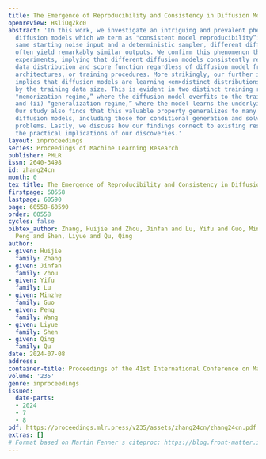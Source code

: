 ```yaml
---
title: The Emergence of Reproducibility and Consistency in Diffusion Models
openreview: HsliOqZkc0
abstract: 'In this work, we investigate an intriguing and prevalent phenomenon of
  diffusion models which we term as "consistent model reproducibility”: given the
  same starting noise input and a deterministic sampler, different diffusion models
  often yield remarkably similar outputs. We confirm this phenomenon through comprehensive
  experiments, implying that different diffusion models consistently reach the same
  data distribution and score function regardless of diffusion model frameworks, model
  architectures, or training procedures. More strikingly, our further investigation
  implies that diffusion models are learning <em>distinct distributions</em> influenced
  by the training data size. This is evident in two distinct training regimes: (I)
  "memorization regime,” where the diffusion model overfits to the training data distribution,
  and (ii) "generalization regime,” where the model learns the underlying data distribution.
  Our study also finds that this valuable property generalizes to many variants of
  diffusion models, including those for conditional generation and solving inverse
  problems. Lastly, we discuss how our findings connect to existing research and highlight
  the practical implications of our discoveries.'
layout: inproceedings
series: Proceedings of Machine Learning Research
publisher: PMLR
issn: 2640-3498
id: zhang24cn
month: 0
tex_title: The Emergence of Reproducibility and Consistency in Diffusion Models
firstpage: 60558
lastpage: 60590
page: 60558-60590
order: 60558
cycles: false
bibtex_author: Zhang, Huijie and Zhou, Jinfan and Lu, Yifu and Guo, Minzhe and Wang,
  Peng and Shen, Liyue and Qu, Qing
author:
- given: Huijie
  family: Zhang
- given: Jinfan
  family: Zhou
- given: Yifu
  family: Lu
- given: Minzhe
  family: Guo
- given: Peng
  family: Wang
- given: Liyue
  family: Shen
- given: Qing
  family: Qu
date: 2024-07-08
address:
container-title: Proceedings of the 41st International Conference on Machine Learning
volume: '235'
genre: inproceedings
issued:
  date-parts:
  - 2024
  - 7
  - 8
pdf: https://proceedings.mlr.press/v235/assets/zhang24cn/zhang24cn.pdf
extras: []
# Format based on Martin Fenner's citeproc: https://blog.front-matter.io/posts/citeproc-yaml-for-bibliographies/
---
```

